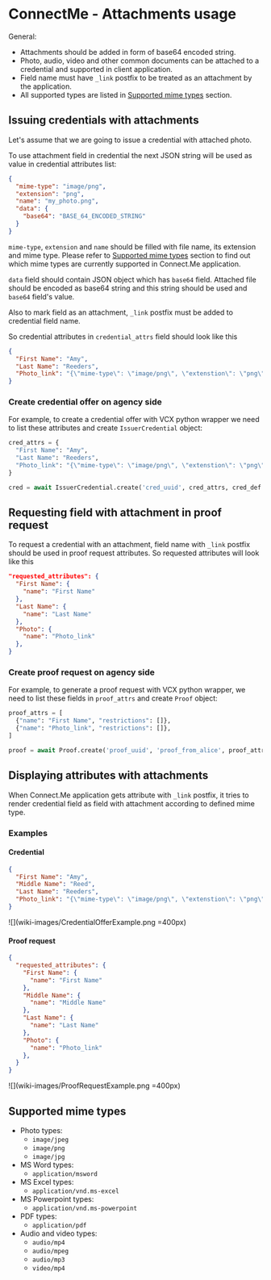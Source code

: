 # ConnectMe - Attachments usage

General:

* Attachments should be added in form of base64 encoded string.
* Photo, audio, video and other common documents can be attached to a credential and supported in client application.
* Field name must have `_link` postfix to be treated as an attachment by the application.
* All supported types are listed in [Supported mime types](#supported-mime-types) section.

## Issuing credentials with attachments

Let's assume that we are going to issue a credential with attached photo.

To use attachment field in credential the next JSON string will be used as value in credential attributes list:

```json
{
  "mime-type": "image/png",
  "extension": "png",
  "name": "my_photo.png",
  "data": {
    "base64": "BASE_64_ENCODED_STRING"
  }
}
```

`mime-type`, `extension` and `name` should be filled with file name, its extension and mime type.
Please refer to [Supported mime types](#supported-mime-types) section to find out which mime types are currently supported in Connect.Me application.

`data` field should contain JSON object which has `base64` field.
Attached file should be encoded as base64 string and this string should be used and `base64` field's value.

Also to mark field as an attachment, `_link` postfix must be added to credential field name.

So credential attributes in `credential_attrs` field should look like this

```json
{
  "First Name": "Amy",
  "Last Name": "Reeders",
  "Photo_link": "{\"mime-type\": \"image/png\", \"extenstion\": \"png\", \"name\": \"my_photo.png\", \"data\": {\"base64\":\"data:image/png;base64....\"}}"
}
```

### Create credential offer on agency side

For example, to create a credential offer with VCX python wrapper we need to list these attributes and create `IssuerCredential` object:

```python
cred_attrs = {
  "First Name": "Amy",
  "Last Name": "Reeders",
  "Photo_link": "{\"mime-type\": \"image/png\", \"extenstion\": \"png\", \"name\": \"my_photo.png\", \"data\": {\"base64\":\"data:image/png;base64....\"}}"
}

cred = await IssuerCredential.create('cred_uuid', cred_attrs, cred_def.handle, 'alice_credential', '0')

```

## Requesting field with attachment in proof request

To request a credential with an attachment, field name with `_link` postfix should be used in proof request attributes.
So requested attributes will look like this

```json
"requested_attributes": {
  "First Name": {
    "name": "First Name"
  },
  "Last Name": {
    "name": "Last Name"
  },
  "Photo": {
    "name": "Photo_link"
  },
}
```

### Create proof request on agency side

For example, to generate a proof request with VCX python wrapper, we need to list these fields in `proof_attrs` and create `Proof` object:

```python
proof_attrs = [
  {"name": "First Name", "restrictions": []},
  {"name": "Photo_link", "restrictions": []},
]

proof = await Proof.create('proof_uuid', 'proof_from_alice', proof_attrs, {})
```

## Displaying attributes with attachments

When Connect.Me application gets attribute with `_link` postfix, it tries to render credential field as field with attachment according to defined mime type.

### Examples

#### Credential

```json
{
  "First Name": "Amy",
  "Middle Name": "Reed",
  "Last Name": "Reeders",
  "Photo_link": "{\"mime-type\": \"image/png\", \"extenstion\": \"png\", \"name\": \"my_photo.png\", \"data\": {\"base64\":\"data:image/png;base64....\"}}"
}  
```

![](wiki-images/CredentialOfferExample.png =400px)

#### Proof request

```json
{
  "requested_attributes": {
    "First Name": {
      "name": "First Name"
    },
    "Middle Name": {
      "name": "Middle Name"
    },
    "Last Name": {
      "name": "Last Name"
    },
    "Photo": {
      "name": "Photo_link"
    },
  }
}
```

![](wiki-images/ProofRequestExample.png =400px)

## Supported mime types

* Photo types:
  * `image/jpeg`
  * `image/png`
  * `image/jpg`
* MS Word types:
  * `application/msword`
* MS Excel types:
  * `application/vnd.ms-excel`
* MS Powerpoint types:
  * `application/vnd.ms-powerpoint`  
* PDF types:
  * `application/pdf`
* Audio and video types:
  * `audio/mp4`
  * `audio/mpeg`
  * `audio/mp3`
  * `video/mp4`
